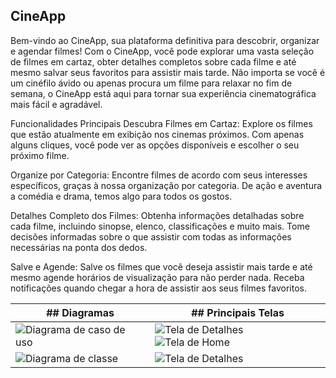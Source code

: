## CineApp
Bem-vindo ao CineApp, sua plataforma definitiva para descobrir, organizar e agendar filmes! Com o CineApp, você pode explorar uma vasta seleção de filmes em cartaz, obter detalhes completos sobre cada filme e até mesmo salvar seus favoritos para assistir mais tarde. Não importa se você é um cinéfilo ávido ou apenas procura um filme para relaxar no fim de semana, o CineApp está aqui para tornar sua experiência cinematográfica mais fácil e agradável.

Funcionalidades Principais
Descubra Filmes em Cartaz: Explore os filmes que estão atualmente em exibição nos cinemas próximos. Com apenas alguns cliques, você pode ver as opções disponíveis e escolher o seu próximo filme.

Organize por Categoria: Encontre filmes de acordo com seus interesses específicos, graças à nossa organização por categoria. De ação e aventura a comédia e drama, temos algo para todos os gostos.

Detalhes Completo dos Filmes: Obtenha informações detalhadas sobre cada filme, incluindo sinopse, elenco, classificações e muito mais. Tome decisões informadas sobre o que assistir com todas as informações necessárias na ponta dos dedos.

Salve e Agende: Salve os filmes que você deseja assistir mais tarde e até mesmo agende horários de visualização para não perder nada. Receba notificações quando chegar a hora de assistir aos seus filmes favoritos.


| ## Diagramas           | ## Principais Telas   |
|------------------------|-----------------------|
| ![Diagrama de caso de uso](https://i.imgur.com/Vi9zykY.png) | ![Tela de Detalhes](https://i.imgur.com/xIXYPDt.png) ![Tela de Home](https://i.imgur.com/YLpQdKI.png) |
| ![Diagrama de classe](https://i.imgur.com/PH94Fuc.png) |  ![Tela de Detalhes](https://i.imgur.com/xIXYPDt.png)|


